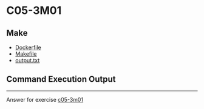 # C05-3M01

## Make
- [Dockerfile](Dockerfile)
- [Makefile](Makefile)
- [output.txt](output.txt)

## Command Execution Output

<!-- Don't change anything below this point-->
<!-- Before commiting, remove both commented lines--> 
***
Answer for exercise [c05-3m01](<WIP>)